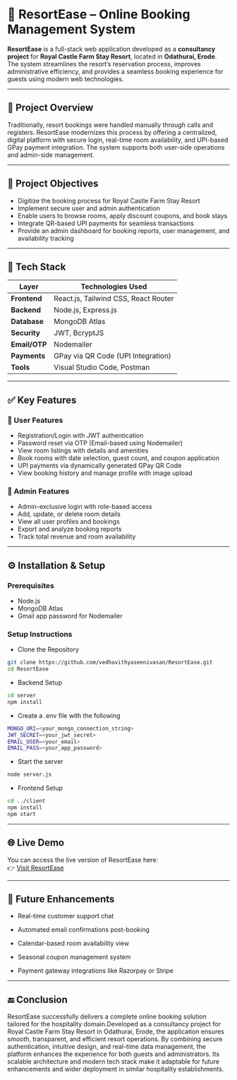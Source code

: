 # 🏨 ResortEase – Online Booking Management System

**ResortEase** is a full-stack web application developed as a **consultancy project** for **Royal Castle Farm Stay Resort**, located in **Odathurai, Erode**. 
The system streamlines the resort’s reservation process, improves administrative efficiency, and provides a seamless booking experience for guests using modern web technologies.

---

## 📌 Project Overview

Traditionally, resort bookings were handled manually through calls and registers. ResortEase modernizes this process by offering a centralized, digital platform with secure login, real-time room availability, and UPI-based GPay payment integration. The system supports both user-side operations and admin-side management.

---

## 🎯 Project Objectives

- Digitize the booking process for Royal Castle Farm Stay Resort
- Implement secure user and admin authentication
- Enable users to browse rooms, apply discount coupons, and book stays
- Integrate QR-based UPI payments for seamless transactions
- Provide an admin dashboard for booking reports, user management, and availability tracking

---

## 🧰 Tech Stack

| Layer         | Technologies Used                        |
|---------------|------------------------------------------|
| **Frontend**  | React.js, Tailwind CSS, React Router     |
| **Backend**   | Node.js, Express.js                      |
| **Database**  | MongoDB Atlas                            |
| **Security**  | JWT, BcryptJS                            |
| **Email/OTP** | Nodemailer                               |
| **Payments**  | GPay via QR Code (UPI Integration)       |
| **Tools**     | Visual Studio Code, Postman              |

---

## ✅ Key Features

### 👤 User Features
- Registration/Login with JWT authentication
- Password reset via OTP (Email-based using Nodemailer)
- View room listings with details and amenities
- Book rooms with date selection, guest count, and coupon application
- UPI payments via dynamically generated GPay QR Code
- View booking history and manage profile with image upload

### 🔐 Admin Features
- Admin-exclusive login with role-based access
- Add, update, or delete room details
- View all user profiles and bookings
- Export and analyze booking reports
- Track total revenue and room availability

---

## ⚙️ Installation & Setup

### Prerequisites
- Node.js
- MongoDB Atlas
- Gmail app password for Nodemailer

### Setup Instructions

- Clone the Repository
```bash
git clone https://github.com/vedhavithyaseenivasan/ResortEase.git
cd ResortEase
```

- Backend Setup
```bash
cd server
npm install
```

- Create a .env file with the following
```bash
MONGO_URI=<your_mongo_connection_string>
JWT_SECRET=<your_jwt_secret>
EMAIL_USER=<your_email>
EMAIL_PASS=<your_app_password>
```

- Start the server
```bash
node server.js
```

- Frontend Setup
```bash
cd ../client
npm install
npm start
```

---

## 🌐 Live Demo

You can access the live version of ResortEase here:  
👉 [Visit ResortEase](https://lnkd.in/gKenKhvu)

---

##  🚀 Future Enhancements
- Real-time customer support chat

- Automated email confirmations post-booking

- Calendar-based room availability view

- Seasonal coupon management system

- Payment gateway integrations like Razorpay or Stripe

---

## 🔚 Conclusion

ResortEase successfully delivers a complete online booking solution tailored for the hospitality domain.Developed as a consultancy project for Royal Castle Farm Stay Resort in Odathurai, Erode, the application ensures smooth, transparent, and efficient resort operations. By combining secure authentication, intuitive design, and real-time data management, the platform enhances the experience for both guests and administrators. Its scalable architecture and modern tech stack make it adaptable for future enhancements and wider deployment in similar hospitality establishments.



